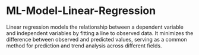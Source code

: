 # ML-Model-Linear-Regression
Linear regression models the relationship between a dependent variable and independent variables by fitting a line to observed data. It minimizes the difference between observed and predicted values, serving as a common method for prediction and trend analysis across different fields.
